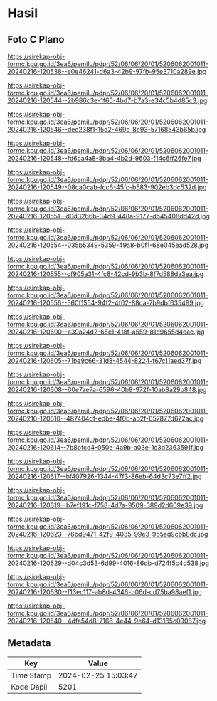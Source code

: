 # Hasil

## Foto C Plano

https://sirekap-obj-formc.kpu.go.id/3ea6/pemilu/pdpr/52/06/06/20/01/5206062001011-20240216-120538--e0e46241-d6a3-42b9-97fb-95e3710a289e.jpg

https://sirekap-obj-formc.kpu.go.id/3ea6/pemilu/pdpr/52/06/06/20/01/5206062001011-20240216-120544--2b986c3e-1f65-4bd7-b7a3-e34c5b4d85c3.jpg

https://sirekap-obj-formc.kpu.go.id/3ea6/pemilu/pdpr/52/06/06/20/01/5206062001011-20240216-120546--dee238f1-15d2-469c-8e93-57168543b65b.jpg

https://sirekap-obj-formc.kpu.go.id/3ea6/pemilu/pdpr/52/06/06/20/01/5206062001011-20240216-120548--fd6ca4a8-8ba4-4b2d-9603-f14c6ff26fe7.jpg

https://sirekap-obj-formc.kpu.go.id/3ea6/pemilu/pdpr/52/06/06/20/01/5206062001011-20240216-120549--08ca0cab-fcc6-45fc-b583-902eb3dc532d.jpg

https://sirekap-obj-formc.kpu.go.id/3ea6/pemilu/pdpr/52/06/06/20/01/5206062001011-20240216-120551--d0d3266b-34d9-448a-9177-db45408dd42d.jpg

https://sirekap-obj-formc.kpu.go.id/3ea6/pemilu/pdpr/52/06/06/20/01/5206062001011-20240216-120554--035b5349-5359-49a8-b0f1-68e045ead528.jpg

https://sirekap-obj-formc.kpu.go.id/3ea6/pemilu/pdpr/52/06/06/20/01/5206062001011-20240216-120555--cf905a31-4fc8-42cd-9b3b-8f7d588da3ea.jpg

https://sirekap-obj-formc.kpu.go.id/3ea6/pemilu/pdpr/52/06/06/20/01/5206062001011-20240216-120556--560f1554-94f2-4f02-88ca-7b9dbf635499.jpg

https://sirekap-obj-formc.kpu.go.id/3ea6/pemilu/pdpr/52/06/06/20/01/5206062001011-20240216-120600--a39a24d2-65e1-418f-a559-81d9655d4eac.jpg

https://sirekap-obj-formc.kpu.go.id/3ea6/pemilu/pdpr/52/06/06/20/01/5206062001011-20240216-120605--71be9c66-31d8-4544-8224-f67c11aed37f.jpg

https://sirekap-obj-formc.kpu.go.id/3ea6/pemilu/pdpr/52/06/06/20/01/5206062001011-20240216-120608--60e7ae7a-6596-40b8-972f-10ab8a29b848.jpg

https://sirekap-obj-formc.kpu.go.id/3ea6/pemilu/pdpr/52/06/06/20/01/5206062001011-20240216-120610--487404df-edbe-4f0b-ab2f-657877d672ac.jpg

https://sirekap-obj-formc.kpu.go.id/3ea6/pemilu/pdpr/52/06/06/20/01/5206062001011-20240216-120614--7b8bfcd4-050e-4a9b-a03e-1c3d2363591f.jpg

https://sirekap-obj-formc.kpu.go.id/3ea6/pemilu/pdpr/52/06/06/20/01/5206062001011-20240216-120617--bf407926-1344-47f3-86eb-64d3c73e7ff2.jpg

https://sirekap-obj-formc.kpu.go.id/3ea6/pemilu/pdpr/52/06/06/20/01/5206062001011-20240216-120619--b7ef191c-f758-4d7a-9509-389d2d609e39.jpg

https://sirekap-obj-formc.kpu.go.id/3ea6/pemilu/pdpr/52/06/06/20/01/5206062001011-20240216-120623--76bd9471-42f9-4035-99e3-9b5ad9cbb8dc.jpg

https://sirekap-obj-formc.kpu.go.id/3ea6/pemilu/pdpr/52/06/06/20/01/5206062001011-20240216-120629--d04c3d53-6d99-4016-86db-d724f5c4d538.jpg

https://sirekap-obj-formc.kpu.go.id/3ea6/pemilu/pdpr/52/06/06/20/01/5206062001011-20240216-120630--f13ec117-ab8d-4346-b06d-cd75ba98aef1.jpg

https://sirekap-obj-formc.kpu.go.id/3ea6/pemilu/pdpr/52/06/06/20/01/5206062001011-20240216-120540--4dfa54d8-7166-4e44-9e64-d13165c09087.jpg


## Metadata

| Key        | Value               |
| ---------- | ------------------- |
| Time Stamp | 2024-02-25 15:03:47 |
| Kode Dapil | 5201                |



